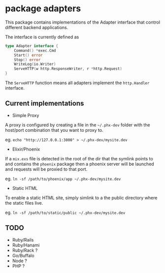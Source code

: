 # package adapters

This package contains implementations of the Adapter interface that control
different backend applications.

The interface is currently defined as

```go
type Adapter interface {
	Command() *exec.Cmd
	Start() error
	Stop() error
	WriteLog(io.Writer)
	ServeHTTP(w http.ResponseWriter, r *http.Request)
}
```

The `ServeHTTP` function means all adapters implement the `http.Handler`
interface.

## Current implementations

* Simple Proxy

A proxy is configured by creating a file in the `~/.phx-dev` folder with the
host/port combination that you want to proxy to.

eg. `echo "http://127.0.0.1:3000" > ~/.phx-dev/mysite.dev`

* Elixir/Phoenix

If a `mix.exs` file is detected in the root of the dir that the symlink points to
and contains the `phoenix` package then a phoenix server will be launched and
requests will be proxied to that port.

eg. `ln -sf /path/to/phoenix/app ~/.phx-dev/mysite.dev`

* Static HTML

To enable a static HTML site, simply simlink to a the public directory
where the static files live.

eg. `ln -sf /path/to/static/public ~/.phx-dev/mysite.dev`

## TODO

* Ruby/Rails
* Ruby/Hanami
* Ruby/Rack ?
* Go/Buffalo
* Node ?
* PHP ?
